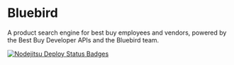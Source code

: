 Bluebird
========
A product search engine for best buy employees and vendors, powered by the Best Buy Developer APIs and the Bluebird team.

[![Nodejitsu Deploy Status Badges](https://webhooks.nodejitsu.com/SparksD2145/Bluebird.png)](https://webops.nodejitsu.com#SparksD2145/webhooks)